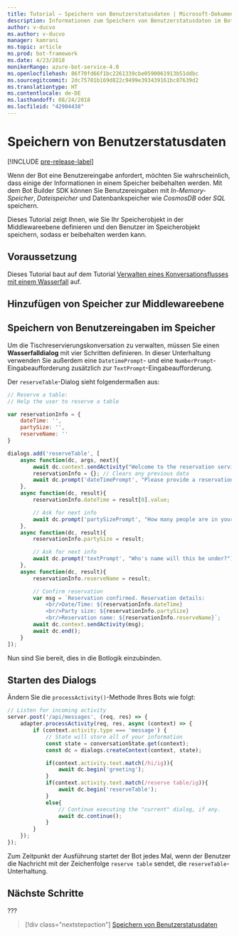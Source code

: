 ```yaml
---
title: Tutorial – Speichern von Benutzerstatusdaten | Microsoft-Dokumentation
description: Informationen zum Speichern von Benutzerstatusdaten im Bot Builder SDK.
author: v-ducvo
ms.author: v-ducvo
manager: kamrani
ms.topic: article
ms.prod: bot-framework
ms.date: 4/23/2018
monikerRange: azure-bot-service-4.0
ms.openlocfilehash: 86f70fd66f1bc2261339cbe0590061913b51ddbc
ms.sourcegitcommit: 2dc75701b169d822c9499e393439161bc87639d2
ms.translationtype: HT
ms.contentlocale: de-DE
ms.lasthandoff: 08/24/2018
ms.locfileid: "42904438"
---
```

# <a name="save-user-state-data"></a>Speichern von Benutzerstatusdaten

[!INCLUDE [pre-release-label](../includes/pre-release-label.md)]

Wenn der Bot eine Benutzereingabe anfordert, möchten Sie wahrscheinlich, dass einige der Informationen in einem Speicher beibehalten werden. Mit dem Bot Builder SDK können Sie Benutzereingaben mit *In-Memory-Speicher*, *Dateispeicher* und Datenbankspeicher wie *CosmosDB* oder *SQL* speichern. 

Dieses Tutorial zeigt Ihnen, wie Sie Ihr Speicherobjekt in der Middlewareebene definieren und den Benutzer im Speicherobjekt speichern, sodass er beibehalten werden kann.

## <a name="prequisite"></a>Voraussetzung 

Dieses Tutorial baut auf dem Tutorial [Verwalten eines Konversationsflusses mit einem Wasserfall](bot-builder-tutorial-waterfall.md) auf.

## <a name="add-storage-to-middleware-layer"></a>Hinzufügen von Speicher zur Middlewareebene


## <a name="save-user-input-to-storage"></a>Speichern von Benutzereingaben im Speicher

Um die Tischreservierungskonversation zu verwalten, müssen Sie einen **Wasserfalldialog** mit vier Schritten definieren. In dieser Unterhaltung verwenden Sie außerdem eine `DatetimePrompt`- und eine `NumberPrompt`-Eingabeaufforderung zusätzlich zur `TextPrompt`-Eingabeaufforderung.

Der `reserveTable`-Dialog sieht folgendermaßen aus:

```javascript
// Reserve a table:
// Help the user to reserve a table

var reservationInfo = {
    dateTime: '',
    partySize: '',
    reserveName: ''
}

dialogs.add('reserveTable', [
    async function(dc, args, next){
        await dc.context.sendActivity("Welcome to the reservation service.");
        reservationInfo = {}; // Clears any previous data
        await dc.prompt('dateTimePrompt', "Please provide a reservation date and time.");
    },
    async function(dc, result){
        reservationInfo.dateTime = result[0].value;

        // Ask for next info
        await dc.prompt('partySizePrompt', "How many people are in your party?");
    },
    async function(dc, result){
        reservationInfo.partySize = result;

        // Ask for next info
        await dc.prompt('textPrompt', "Who's name will this be under?");
    },
    async function(dc, result){
        reservationInfo.reserveName = result;

        // Confirm reservation
        var msg = `Reservation confirmed. Reservation details: 
            <br/>Date/Time: ${reservationInfo.dateTime} 
            <br/>Party size: ${reservationInfo.partySize} 
            <br/>Reservation name: ${reservationInfo.reserveName}`;
        await dc.context.sendActivity(msg);
        await dc.end();
    }
]);

```

Nun sind Sie bereit, dies in die Botlogik einzubinden.

## <a name="start-the-dialog"></a>Starten des Dialogs

Ändern Sie die `processActivity()`-Methode Ihres Bots wie folgt:

```javascript
// Listen for incoming activity 
server.post('/api/messages', (req, res) => {
    adapter.processActivity(req, res, async (context) => {
        if (context.activity.type === 'message') {
            // State will store all of your information 
            const state = conversationState.get(context);
            const dc = dialogs.createContext(context, state);

            if(context.activity.text.match(/hi/ig)){
                await dc.begin('greeting');
            }
            if(context.activity.text.match(/reserve table/ig)){
                await dc.begin('reserveTable');
            }
            else{
                // Continue executing the "current" dialog, if any.
                await dc.continue();
            }
        }
    });
});
```

Zum Zeitpunkt der Ausführung startet der Bot jedes Mal, wenn der Benutzer die Nachricht mit der Zeichenfolge `reserve table` sendet, die `reserveTable`-Unterhaltung.

## <a name="next-steps"></a>Nächste Schritte

??? 

> [!div class="nextstepaction"]
> [Speichern von Benutzerstatusdaten](bot-builder-tutorial-save-data.md)
